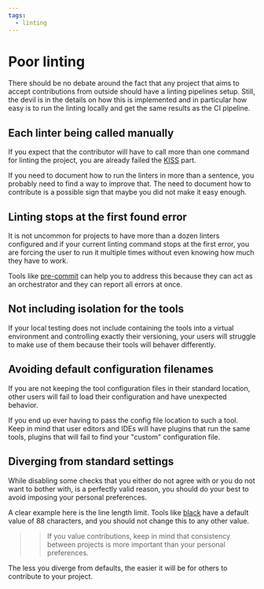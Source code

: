 ```yaml
---
tags:
  - linting
---
```


# Poor linting

There should be no debate around the fact that any project that aims to accept
contributions from outside should have a linting pipelines setup. Still, the
devil is in the details on how this is implemented and in particular how easy is
to run the linting locally and get the same results as the CI pipeline.

## Each linter being called manually

If you expect that the contributor will have to call more than one command for
linting the project, you are already failed the [KISS](../principles/kiss.md)
part.

If you need to document how to run the linters in more than a sentence, you
probably need to find a way to improve that. The need to document how to
contribute is a possible sign that maybe you did not make it easy enough.

## Linting stops at the first found error

It is not uncommon for projects to have more than a dozen linters configured and
if your current linting command stops at the first error, you are forcing the
user to run it multiple times without even knowing how much they have to work.

Tools like [pre-commit](https://pre-commit.com/) can help you to address this
because they can act as an orchestrator and they can report all errors at once.

## Not including isolation for the tools

If your local testing does not include containing the tools into a virtual
environment and controlling exactly their versioning, your users will struggle
to make use of them because their tools will behaver differently.

## Avoiding default configuration filenames

If you are not keeping the tool configuration files in their standard location,
other users will fail to load their configuration and have unexpected behavior.

If you end up ever having to pass the config file location to such a tool. Keep
in mind that user editors and IDEs will have plugins that run the same tools,
plugins that will fail to find your "custom" configuration file.

## Diverging from standard settings

While disabling some checks that you either do not agree with or you do not want
to bother with, is a perfectly valid reason, you should do your best to avoid
imposing your personal preferences.

A clear example here is the line length limit. Tools like [black][1] have a
default value of 88 characters, and you should not change this to any other
value.

> > If you value contributions, keep in mind that consistency between projects
> > is more important than your personal preferences.

The less you diverge from defaults, the easier it will be for others to
contribute to your project.

[1]:
  https://black.readthedocs.io/en/stable/the_black_code_style.html#line-length
